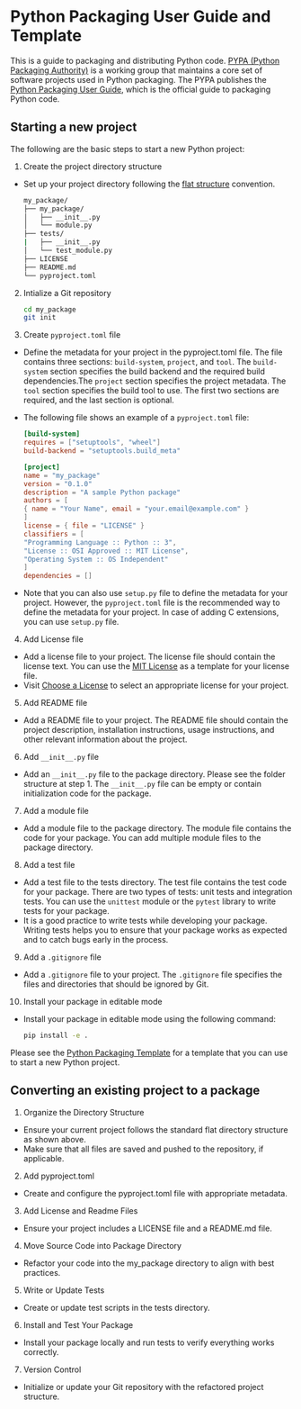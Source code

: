 # Python Packaging User Guide and Template

This is a guide to packaging and distributing Python code. [PYPA (Python Packaging Authority)](https://www.pypa.io/en/latest/) is a working group that maintains a core set of software projects used in Python packaging. The PYPA publishes the [Python Packaging User Guide](https://packaging.python.org/en/latest/), which is the official guide to packaging Python code. 


## Starting a new project

The following are the basic steps to start a new Python project:

1. Create the project directory structure

  - Set up your project directory following the [flat structure](https://packaging.python.org/en/latest/discussions/src-layout-vs-flat-layout/) convention. 


    ```bash
    my_package/
    ├── my_package/
    │   ├── __init__.py
    │   └── module.py
    ├── tests/
    |   ├── __init__.py
    │   └── test_module.py
    ├── LICENSE
    ├── README.md
    └── pyproject.toml
    ```
2. Intialize a Git repository

    ```bash
    cd my_package
    git init
    ```
3. Create `pyproject.toml` file

  - Define the metadata for your project in the pyproject.toml file. The file contains three sections: `build-system`, `project`, and `tool`. The `build-system` section specifies the build backend and the required build dependencies.The `project` section specifies the project metadata. The `tool` section specifies the build tool to use. The first two sections are required, and the last section is optional. 

  - The following file shows an example of a `pyproject.toml` file: 

    ```toml
    [build-system]
    requires = ["setuptools", "wheel"]
    build-backend = "setuptools.build_meta"

    [project]
    name = "my_package"
    version = "0.1.0"
    description = "A sample Python package"
    authors = [
    { name = "Your Name", email = "your.email@example.com" }
    ]
    license = { file = "LICENSE" }
    classifiers = [
    "Programming Language :: Python :: 3",
    "License :: OSI Approved :: MIT License",
    "Operating System :: OS Independent"
    ]
    dependencies = []

    ```

  - Note that you can also use `setup.py` file to define the metadata for your project. However, the `pyproject.toml` file is the recommended way to define the metadata for your project. In case of adding C extensions, you can use `setup.py` file.

4. Add License file

  - Add a license file to your project. The license file should contain the license text. You can use the [MIT License](https://opensource.org/licenses/MIT) as a template for your license file.
  - Visit [Choose a License](https://choosealicense.com/) to select an appropriate license for your project.

5. Add README file

- Add a README file to your project. The README file should contain the project description, installation instructions, usage instructions, and other relevant information about the project. 

6. Add `__init__.py` file

- Add an `__init__.py` file to the package directory. Please see the folder structure at step 1. The `__init__.py` file can be empty or contain initialization code for the package.

7. Add a module file

- Add a module file to the package directory. The module file contains the code for your package. You can add multiple module files to the package directory.

8. Add a test file

- Add a test file to the tests directory. The test file contains the test code for your package. There are two types of tests: unit tests and integration tests. You can use the `unittest` module or the `pytest` library to write tests for your package.
- It is a good practice to write tests while developing your package. Writing tests helps you to ensure that your package works as expected and to catch bugs early in the  process.

9. Add a `.gitignore` file

- Add a `.gitignore` file to your project. The `.gitignore` file specifies the files and directories that should be ignored by Git. 

10. Install your package in editable mode

- Install your package in editable mode using the following command:

  ```bash
  pip install -e .
  ```

Please see the [Python Packaging Template](python_packaging_template) for a template that you can use to start a new Python project. 

## Converting an existing project to a package

1. Organize the Directory Structure

  - Ensure your current project follows the standard flat directory structure as shown above.
  - Make sure that all files are saved and pushed to the repository, if applicable.

2. Add pyproject.toml

  - Create and configure the pyproject.toml file with appropriate metadata.

3. Add License and Readme Files

  - Ensure your project includes a LICENSE file and a README.md file.

4. Move Source Code into Package Directory

  - Refactor your code into the my_package directory to align with best practices.

5. Write or Update Tests

  - Create or update test scripts in the tests directory.

6. Install and Test Your Package

  - Install your package locally and run tests to verify everything works correctly.

7. Version Control

  - Initialize or update your Git repository with the refactored project structure.